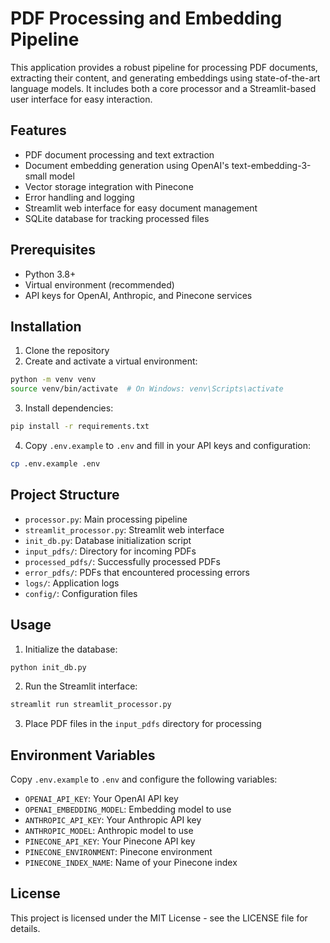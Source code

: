 # PDF Processing and Embedding Pipeline

This application provides a robust pipeline for processing PDF documents, extracting their content, and generating embeddings using state-of-the-art language models. It includes both a core processor and a Streamlit-based user interface for easy interaction.

## Features

- PDF document processing and text extraction
- Document embedding generation using OpenAI's text-embedding-3-small model
- Vector storage integration with Pinecone
- Error handling and logging
- Streamlit web interface for easy document management
- SQLite database for tracking processed files

## Prerequisites

- Python 3.8+
- Virtual environment (recommended)
- API keys for OpenAI, Anthropic, and Pinecone services

## Installation

1. Clone the repository
2. Create and activate a virtual environment:
```bash
python -m venv venv
source venv/bin/activate  # On Windows: venv\Scripts\activate
```
3. Install dependencies:
```bash
pip install -r requirements.txt
```
4. Copy `.env.example` to `.env` and fill in your API keys and configuration:
```bash
cp .env.example .env
```

## Project Structure

- `processor.py`: Main processing pipeline
- `streamlit_processor.py`: Streamlit web interface
- `init_db.py`: Database initialization script
- `input_pdfs/`: Directory for incoming PDFs
- `processed_pdfs/`: Successfully processed PDFs
- `error_pdfs/`: PDFs that encountered processing errors
- `logs/`: Application logs
- `config/`: Configuration files

## Usage

1. Initialize the database:
```bash
python init_db.py
```

2. Run the Streamlit interface:
```bash
streamlit run streamlit_processor.py
```

3. Place PDF files in the `input_pdfs` directory for processing

## Environment Variables

Copy `.env.example` to `.env` and configure the following variables:

- `OPENAI_API_KEY`: Your OpenAI API key
- `OPENAI_EMBEDDING_MODEL`: Embedding model to use
- `ANTHROPIC_API_KEY`: Your Anthropic API key
- `ANTHROPIC_MODEL`: Anthropic model to use
- `PINECONE_API_KEY`: Your Pinecone API key
- `PINECONE_ENVIRONMENT`: Pinecone environment
- `PINECONE_INDEX_NAME`: Name of your Pinecone index

## License

This project is licensed under the MIT License - see the LICENSE file for details. 